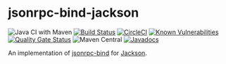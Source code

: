 # jsonrpc-bind-jackson

![Java CI with Maven](https://github.com/jinahya/jsonrpc-bind-jackson/workflows/Java%20CI%20with%20Maven/badge.svg)
[![Build Status](https://travis-ci.org/jinahya/jsonrpc-bind-jackson.svg?branch=develop)](https://travis-ci.org/jinahya/jsonrpc-bind-jackson)
[![CircleCI](https://circleci.com/gh/jinahya/jsonrpc-bind-jackson/tree/develop.svg?style=svg)](https://circleci.com/gh/jinahya/jsonrpc-bind-jackson/tree/develop)
[![Known Vulnerabilities](https://snyk.io//test/github/jinahya/jsonrpc-bind-jackson/badge.svg?targetFile=pom.xml)](https://snyk.io//test/github/jinahya/jsonrpc-bind-jackson?targetFile=pom.xml)
[![Quality Gate Status](https://sonarcloud.io/api/project_badges/measure?project=com.github.jinahya%3Ajsonrpc-bind-jackson%3Adevelop&metric=alert_status)](https://sonarcloud.io/dashboard?id=com.github.jinahya%3Ajsonrpc-bind-jackson%3Adevelop)
![Maven Central](https://img.shields.io/maven-central/v/com.github.jinahya/jsonrpc-bind-jackson.svg)
[![Javadocs](https://javadoc.io/badge/com.github.jinahya/jsonrpc-bind-jackson.svg?label=javadoc)](https://javadoc.io/doc/com.github.jinahya/jsonrpc-bind-jackson)

An implementation of [jsonrpc-bind](https://github.com/jinahya/jsonrpc-bind) for [Jackson](https://github.com/FasterXML/jackson).
